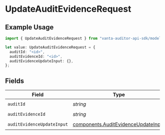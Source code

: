 # UpdateAuditEvidenceRequest

## Example Usage

```typescript
import { UpdateAuditEvidenceRequest } from "vanta-auditor-api-sdk/models/operations";

let value: UpdateAuditEvidenceRequest = {
  auditId: "<id>",
  auditEvidenceId: "<id>",
  auditEvidenceUpdateInput: {},
};
```

## Fields

| Field                                                                                      | Type                                                                                       | Required                                                                                   | Description                                                                                |
| ------------------------------------------------------------------------------------------ | ------------------------------------------------------------------------------------------ | ------------------------------------------------------------------------------------------ | ------------------------------------------------------------------------------------------ |
| `auditId`                                                                                  | *string*                                                                                   | :heavy_check_mark:                                                                         | N/A                                                                                        |
| `auditEvidenceId`                                                                          | *string*                                                                                   | :heavy_check_mark:                                                                         | N/A                                                                                        |
| `auditEvidenceUpdateInput`                                                                 | [components.AuditEvidenceUpdateInput](../../models/components/auditevidenceupdateinput.md) | :heavy_check_mark:                                                                         | N/A                                                                                        |
